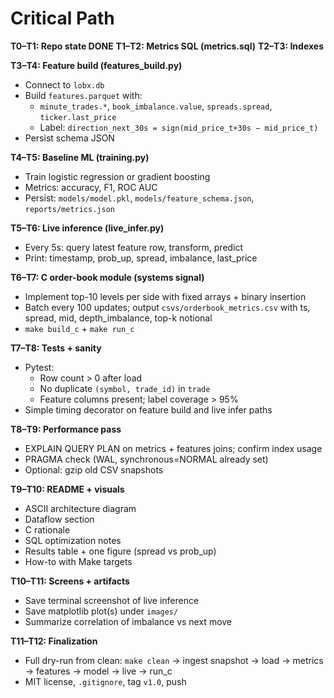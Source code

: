 # Critical Path

**T0–T1: Repo state DONE**
**T1–T2: Metrics SQL (metrics.sql)**
**T2–T3: Indexes**


**T3–T4: Feature build (features_build.py)**
* Connect to `lobx.db`
* Build `features.parquet` with:
  * `minute_trades.*`, `book_imbalance.value`, `spreads.spread`, `ticker.last_price`
  * Label: `direction_next_30s = sign(mid_price_t+30s − mid_price_t)`
* Persist schema JSON

**T4–T5: Baseline ML (training.py)**
* Train logistic regression or gradient boosting
* Metrics: accuracy, F1, ROC AUC
* Persist: `models/model.pkl`, `models/feature_schema.json`, `reports/metrics.json`

**T5–T6: Live inference (live_infer.py)**
* Every 5s: query latest feature row, transform, predict
* Print: timestamp, prob_up, spread, imbalance, last_price




**T6–T7: C order-book module (systems signal)**
* Implement top-10 levels per side with fixed arrays + binary insertion
* Batch every 100 updates; output `csvs/orderbook_metrics.csv` with ts, spread, mid, depth_imbalance, top-k notional
* `make build_c` + `make run_c`


**T7–T8: Tests + sanity**
* Pytest:
  * Row count > 0 after load
  * No duplicate `(symbol, trade_id)` in `trade`
  * Feature columns present; label coverage > 95%
* Simple timing decorator on feature build and live infer paths


**T8–T9: Performance pass**
* EXPLAIN QUERY PLAN on metrics + features joins; confirm index usage
* PRAGMA check (WAL, synchronous=NORMAL already set)
* Optional: gzip old CSV snapshots


**T9–T10: README + visuals**
* ASCII architecture diagram
* Dataflow section
* C rationale
* SQL optimization notes
* Results table + one figure (spread vs prob_up)
* How-to with Make targets


**T10–T11: Screens + artifacts**
* Save terminal screenshot of live inference
* Save matplotlib plot(s) under `images/`
* Summarize correlation of imbalance vs next move


**T11–T12: Finalization**
* Full dry-run from clean: `make clean` → ingest snapshot → load → metrics → features → model → live → run_c
* MIT license, `.gitignore`, tag `v1.0`, push




